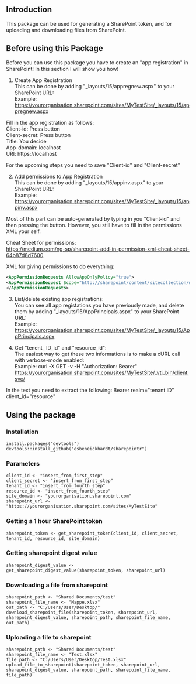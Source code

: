 ## Introduction

This package can be used for generating a SharePoint token, and for uploading and downloading files from SharePoint.

## Before using this Package

Before you can use this package you have to create an \"app registration\" in SharePoint! In this section I will show you how!

1. Create App Registration  
This can be done by adding "_layouts/15/appregnew.aspx" to your SharePoint URL:  
Example: https://yourorganisation.sharepoint.com/sites/MyTestSite/_layouts/15/appregnew.aspx  
  
Fill in the app registration as follows:  
Client-id: Press button  
Client-secret: Press button  
Title: You decide  
App-domain: localhost  
URI: https://localhost  
  
For the upcoming steps you need to save "Client-id" and "Client-secret"  
  
2. Add permissions to App Registration  
This can be done by adding "_layouts/15/appinv.aspx" to your SharePoint URL:  
Example: https://yourorganisation.sharepoint.com/sites/MyTestSite/_layouts/15/appinv.aspx

Most of this part can be auto-generated by typing in you "Client-id" and then pressing the button. However, you still have to fill in the permissions XML your self.

Cheat Sheet for permissions:  
https://medium.com/ng-sp/sharepoint-add-in-permission-xml-cheat-sheet-64b87d8d7600

XML for giving permissions to do everything:  
```xml
<AppPermissionRequests AllowAppOnlyPolicy="true">
<AppPermissionRequest Scope="http://sharepoint/content/sitecollection/web" Right="FullControl" />
</AppPermissionRequests>
```

3. List/delete existing app registrations:  
You can see all app registations you have previously made, and delete them by adding "_layouts/15/AppPrincipals.aspx" to your SharePoint URL:  
Example: https://yourorganisation.sharepoint.com/sites/MyTestSite/_layouts/15/AppPrincipals.aspx

4. Get "tenent_ ID_id" and "resource_id":  
The easiest way to get these two informations is to make a cURL call with verbose-mode enabled:  
Example: curl -X GET -v -H "Authorization: Bearer" https://yourorganisation.sharepoint.com/sites/MyTestSite/_vti_bin/client.svc/

In the text you need to extract the following:
Bearer realm="tenant ID"
client_id="resource"

## Using the package
### Installation  

```{r, eval=FALSE, tidy=T}
install.packages("devtools")
devtools::install_github("esbeneickhardt/sharepointr")
```

### Parameters
  
```{r, eval=FALSE, tidy=T}
client_id <- "insert_from_first_step"
client_secret <- "insert_from_first_step"
tenant_id <- "insert_from_fourth_step"
resource_id <- "insert_from_fourth_step"
site_domain <- "yourorganisation.sharepoint.com"
sharepoint_url <- "https://yourorganisation.sharepoint.com/sites/MyTestSite"
```

### Getting a 1 hour SharePoint token
  
```{r, eval=FALSE, tidy=T}
sharepoint_token <- get_sharepoint_token(client_id, client_secret, tenant_id, resource_id, site_domain)
```

### Getting sharepoint digest value
  
```{r, eval=FALSE, tidy=T}
sharepoint_digest_value <- get_sharepoint_digest_value(sharepoint_token, sharepoint_url)
```

### Downloading a file from sharepoint
  
```{r, eval=FALSE, tidy=T}
sharepoint_path <- "Shared Documents/test"
sharepoint_file_name <- "Mappe.xlsx"
out_path <- "C:/Users/User/Desktop/"
download_sharepoint_file(sharepoint_token, sharepoint_url, sharepoint_digest_value, sharepoint_path, sharepoint_file_name, out_path)
```

### Uploading a file to sharepoint
  
```{r, eval=FALSE, tidy=T}
sharepoint_path <- "Shared Documents/test"
sharepoint_file_name <- "Test.xlsx"
file_path <- "C:/Users/User/Desktop/Test.xlsx"
upload_file_to_sharepoint(sharepoint_token, sharepoint_url, sharepoint_digest_value, sharepoint_path, sharepoint_file_name, file_path)
```
